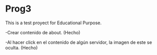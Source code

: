 # Prog3

This is a test proyect for Educational Purpose.

-Crear contenido de about. (Hecho)

-Al hacer click en el contenido de algún servidor, la imagen de este se oculta. (Hecho)
